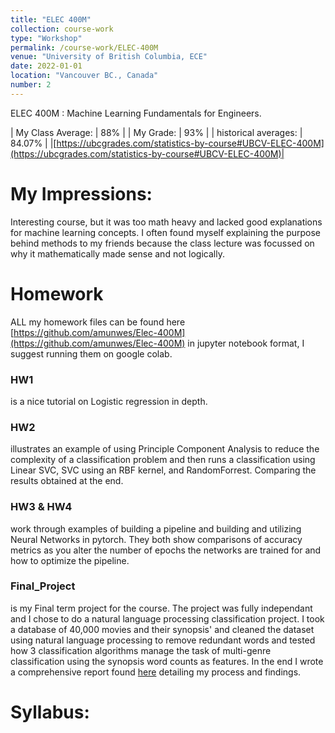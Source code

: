 ```yaml
---
title: "ELEC 400M"
collection: course-work
type: "Workshop"
permalink: /course-work/ELEC-400M
venue: "University of British Columbia, ECE"
date: 2022-01-01
location: "Vancouver BC., Canada"
number: 2
---
```


ELEC 400M : Machine Learning Fundamentals for Engineers.

| My Class Average: | 88% |
| My Grade: | 93% |
| historical averages: | 84.07% | 
|[https://ubcgrades.com/statistics-by-course#UBCV-ELEC-400M](https://ubcgrades.com/statistics-by-course#UBCV-ELEC-400M)|

# My Impressions:
Interesting course, but it was too math heavy and lacked good explanations for machine learning concepts. I often found myself explaining the purpose behind methods to my friends because the class lecture was focussed on why it mathematically made sense and not logically.

# Homework
ALL my homework files can be found here [https://github.com/amunwes/Elec-400M](https://github.com/amunwes/Elec-400M) in jupyter notebook format, I suggest running them on google colab.

### HW1 
is a nice tutorial on Logistic regression in depth.

### HW2 
illustrates an example of using Principle Component Analysis to reduce the complexity of a classification problem and then runs a classification using Linear SVC, SVC using an RBF kernel, and RandomForrest. Comparing the results obtained at the end.

### HW3 & HW4
work through examples of building a pipeline and building and utilizing Neural Networks in pytorch. They both show comparisons of accuracy metrics as you alter the number of epochs the networks are trained for and how to optimize the pipeline.

### Final_Project 
is my Final term project for the course. The project was fully independant and I chose to do a natural language processing classification project. I took a database of 40,000 movies and their synopsis' and cleaned the dataset using natural language processing to remove redundant words and tested how 3 classification algorithms manage the task of multi-genre classification using the synopsis word counts as features.
In the end I wrote a comprehensive report found [here](/homework/ELEC400M_Final_Project_Report.pdf) detailing my process and findings.

# Syllabus:  
<object data="{{ site.url }}{{ site.baseurl }}/syllabus/Syllabus_400M.pdf" width="1000" height="1000" type="application/pdf">
</object>



